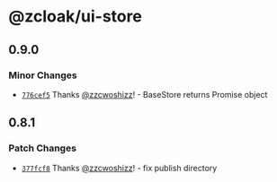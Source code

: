 # @zcloak/ui-store

## 0.9.0

### Minor Changes

- [`776cef5`](https://github.com/zCloak-Network/common-ts/commit/776cef5cb776479ce12626af056836df3671aaad) Thanks [@zzcwoshizz](https://github.com/zzcwoshizz)! - BaseStore returns Promise object

## 0.8.1

### Patch Changes

- [`377fcf8`](https://github.com/zCloak-Network/common-ts/commit/377fcf859ff0b2fdb6703ccb3deb2be86acf18dd) Thanks [@zzcwoshizz](https://github.com/zzcwoshizz)! - fix publish directory
